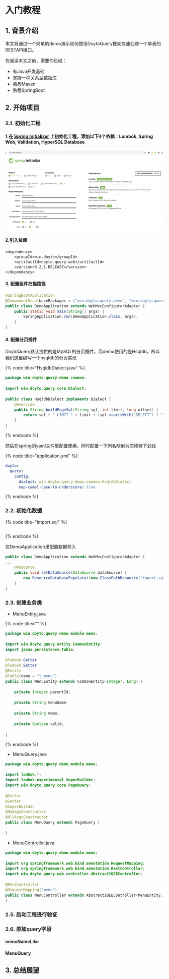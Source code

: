 # 入门教程

## 1. 背景介绍

本文将通过一个简单的demo演示如何使用DoytoQuery框架快速创建一个单表的RESTAPI接口。

在阅读本文之前，需要你已经：

* 有Java开发基础 
* 掌握一种关系型数据库
* 熟悉Maven
* 熟悉SpringBoot

## 2. 开始项目

### 2.1. 初始化工程

#### 1.在 [Spring Initializer](https://start.spring.io/) 上初始化工程，添加以下4个依赖：Lombok, Spring Web, Validation, HyperSQL Database

![&#x521D;&#x59CB;&#x5316;&#x5DE5;&#x7A0B;](../.gitbook/assets/image%20%282%29.png)

#### 2.引入依赖 

```text
<dependency>
    <groupId>win.doyto</groupId>
    <artifactId>doyto-query-web</artifactId>
    <version>0.2.1-RELEASE</version>
</dependency>
```

#### 3. 配置组件扫描路径

```java
@SpringBootApplication
@ComponentScan(basePackages = {"win.doyto.query.demo", "win.doyto.query.web.component"})
public class DemoApplication extends WebMvcConfigurerAdapter {
    public static void main(String[] args) {
        SpringApplication.run(DemoApplication.class, args);
    }
}
```

#### 4. 配置分页插件 

DoytoQuery默认提供的是MySQL的分页插件，而demo使用的是Hsqldb，所以我们这里编写一个hsqldb的分页实现

{% code title="HsqldbDialect.java" %}
```java
package win.doyto.query.demo.common;

import win.doyto.query.core.Dialect;

public class HsqldbDialect implements Dialect {
    @Override
    public String buildPageSql(String sql, int limit, long offset) {
        return sql + " LIMIT " + limit + (sql.startsWith("SELECT") ? " OFFSET " + offset : "");
    }
}
```
{% endcode %}

 然后在spring的yaml文件里配置使用。同时配置一下列名映射为驼峰转下划线

{% code title="application.yml" %}
```yaml
doyto:
  query:
    config:
      dialect: win.doyto.query.demo.common.HsqldbDialect
      map-camel-case-to-underscore: true
```
{% endcode %}

###  2.2. 初始化数据 

{% code title="import.sql" %}
```java


```
{% endcode %}

在DemoApplication里配置数据导入

```java
public class DemoApplication extends WebMvcConfigurerAdapter {
...
    @Resource
    public void setDataSource(DataSource dataSource) {
        new ResourceDatabasePopulator(new ClassPathResource("import.sql")).execute(dataSource);
    }
}
```

### 2.3. 创建业务类

* MenuEntity.java

{% code title="" %}
```java
package win.doyto.query.demo.module.menu;

import win.doyto.query.entity.CommonEntity;
import javax.persistence.Table;

@lombok.Getter
@lombok.Setter
@Entity
@Table(name = "t_menu")
public class MenuEntity extends CommonEntity<Integer, Long> {

    private Integer parentId;

    private String menuName;

    private String memo;

    private Boolean valid;

}
```
{% endcode %}

* MenuQuery.java

```java
package win.doyto.query.demo.module.menu;

import lombok.*;
import lombok.experimental.SuperBuilder;
import win.doyto.query.core.PageQuery;

@Getter
@Setter
@SuperBuilder
@NoArgsConstructor
@AllArgsConstructor
public class MenuQuery extends PageQuery {

}
```

* MenuController.java

```java
package win.doyto.query.demo.module.menu;

import org.springframework.web.bind.annotation.RequestMapping;
import org.springframework.web.bind.annotation.RestController;
import win.doyto.query.web.controller.AbstractIQEEController;

@RestController
@RequestMapping("menu")
public class MenuController extends AbstractIQEEController<MenuEntity, Long, MenuQuery> {
}

```

### 2.5. 启动工程进行验证 

### 2.6. 添加query字段 

#### menuNameLike 

#### MenuQuery

## 3. 总结展望





